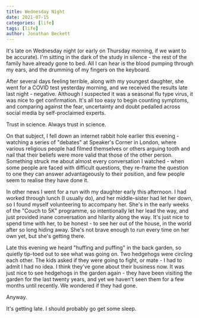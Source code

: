 ```yaml
---
title: Wednesday Night
date: 2021-07-15
categories: [life]
tags: [life]
author: Jonathan Beckett
---
```


It's late on Wednesday night (or early on Thursday morning, if we want to be accurate). I'm sitting in the dark of the study in silence - the rest of the family have already gone to bed. All I can hear is the blood pumping through my ears, and the drumming of my fingers on the keyboard.

After several days feeling terrible, along with my youngest daughter, she went for a COVID test yesterday morning, and we received the results late last night - negative. Although I suspected it was a seasonal flu type virus, it was nice to get confirmation. It's all too easy to begin counting symptoms, and comparing against the fear, uncertainty and doubt pedalled across social media by self-proclaimed experts.

Trust in science. Always trust in science.

On that subject, I fell down an internet rabbit hole earlier this evening - watching a series of "debates" at Speaker's Corner in London, where various religious people had filmed themselves or others arguing tooth and nail that their beliefs were more valid that those of the other person. Something struck me about almost every conversation I watched - when some people are faced with difficult questions, they re-frame the question to one they can answer advantageously to their position, and few people seem to realise they have done it.

In other news I went for a run with my daughter early this afternoon. I had worked through lunch (I usually do), and her middle-sister had let her down, so I found myself volunteering to accompany her. She's in the early weeks of the "Couch to 5K" programme, so intentionally let her lead the way, and just provided inane conversation and hilarity along the way. It's just nice to spend time with her, to be honest - to see her out of the house, in the world after so long hiding away. She's not brave enough to run every time on her own yet, but she's getting there.

Late this evening we heard "huffing and puffing" in the back garden, so quietly tip-toed out to see what was going on. Two hedgehogs were circling each other. The kids asked if they were going to fight, or mate - I had to admit I had no idea. I think they've gone about their business now. It was just nice to see hedgehogs in the garden again - they have been visiting the garden for the last twenty years, and yet we haven't seen them for a few months until recently. We wondered if they had gone.

Anyway.

It's getting late. I should probably go get some sleep.